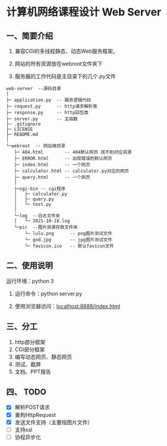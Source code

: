 # 计算机网络课程设计 Web Server

## 一、简要介绍

1. 兼容CGI的多线程静态、动态Web服务框架。

2. 网站的所有资源放在webroot文件夹下

3. 服务器的工作代码是主目录下的几个.py文件

```
web-server  --源码目录
|
├─ application.py  -- 服务逻辑代码
├─ request.py      -- http请求解析类
├─ response.py     -- http回包类
├─ server.py       -- 主函数
├─ .gitignore
├─ LICENSE
├─ README.md
│      
└─webroot  -- 网站根目录
   ├─ 404.html        -- 404默认网页 找不到对应资源
   ├─ ERROR.html      -- 出现错误的默认网页
   ├─ index.html      -- 一个网页
   ├─ calculator.html -- calculator.py对应的网页
   ├─ query.html      -- 一个网页
   │  
   ├─cgi-bin -- cgi程序
   │   ├─ calculator.py
   │   ├─ query.py
   │   └─ test.py
   │      
   └─log  --日志文件夹
   │   └─ 2021-10-18.log
   └─pic  --图片资源存放文件夹
       └─ lulu.png 		-- png图片测试文件
       └─ god.jpg  		-- jpg图片测试文件
       └─ favicon.ico 	-- 默认favicon文件
```

## 二、使用说明

运行环境：python 3

1. 运行命令：python server.py

2. 使用浏览器访问：[localhost:8888/index.html](localhost:8888/index.html)

## 三、分工

1. http部分框架
2. CGI部分框架
3. 编写动态网页、静态网页
4. 测试、截屏
5. 文档、PPT报告

## 四、 TODO

* [x] 解析POST请求
* [x] 重构HttpRequest
* [x] 发送文件支持（主要指图片文件）
* [ ] 支持ssl
* [ ] 协程异步化
